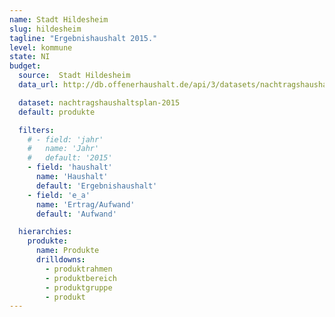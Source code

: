 ```yaml
---
name: Stadt Hildesheim
slug: hildesheim
tagline: "Ergebnishaushalt 2015."
level: kommune
state: NI
budget:
  source:  Stadt Hildesheim
  data_url: http://db.offenerhaushalt.de/api/3/datasets/nachtragshaushaltsplan-2015/serve/2015-haushalt-nachtrag.txt

  dataset: nachtragshaushaltsplan-2015
  default: produkte

  filters:
    # - field: 'jahr'
    #   name: 'Jahr'
    #   default: '2015'
    - field: 'haushalt'
      name: 'Haushalt'
      default: 'Ergebnishaushalt'
    - field: 'e_a'
      name: 'Ertrag/Aufwand'
      default: 'Aufwand'

  hierarchies:
    produkte:
      name: Produkte
      drilldowns:
        - produktrahmen
        - produktbereich
        - produktgruppe
        - produkt
---
```

